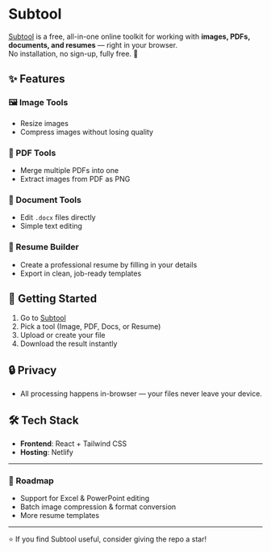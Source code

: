 # Subtool

[Subtool](https://subtool.netlify.app/) is a free, all-in-one online toolkit for working with **images, PDFs, documents, and resumes** — right in your browser.  
No installation, no sign-up, fully free. 🚀

## ✨ Features

### 🖼️ Image Tools
- Resize images
- Compress images without losing quality  

### 📄 PDF Tools
- Merge multiple PDFs into one
- Extract images from PDF as PNG  

### 📝 Document Tools
- Edit `.docx` files directly
- Simple text editing  

### 👔 Resume Builder
- Create a professional resume by filling in your details
- Export in clean, job-ready templates  

## 🚀 Getting Started
1. Go to [Subtool](https://subtool.netlify.app/)  
2. Pick a tool (Image, PDF, Docs, or Resume)  
3. Upload or create your file  
4. Download the result instantly  

## 🔒 Privacy
- All processing happens in-browser — your files never leave your device.  

## 🛠 Tech Stack
- **Frontend**: React + Tailwind CSS  
- **Hosting**: Netlify  

---

### 📌 Roadmap
- Support for Excel & PowerPoint editing  
- Batch image compression & format conversion  
- More resume templates  

---

⭐ If you find Subtool useful, consider giving the repo a star!